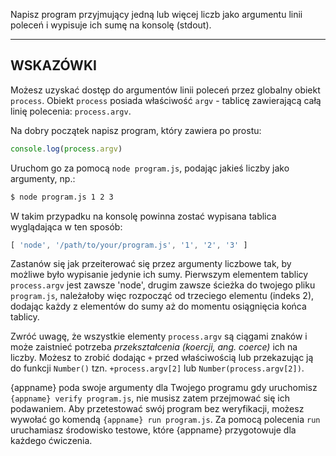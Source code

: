Napisz program przyjmujący jedną lub więcej liczb jako argumentu linii poleceń i wypisuje ich sumę na konsolę (stdout).

----------------------------------------------------------------------
## WSKAZÓWKI

Możesz uzyskać dostęp do argumentów linii poleceń przez globalny obiekt `process`. Obiekt `process` posiada właściwość `argv` - tablicę zawierającą całą linię polecenia: `process.argv`.

Na dobry początek napisz program, który zawiera po prostu:

```js
console.log(process.argv)
```

Uruchom go za pomocą `node program.js`, podając jakieś liczby jako argumenty, np.:

```sh
$ node program.js 1 2 3
```

W takim przypadku na konsolę powinna zostać wypisana tablica wyglądająca w ten sposób:

```js
[ 'node', '/path/to/your/program.js', '1', '2', '3' ]
```

Zastanów się jak przeiterować się przez argumenty liczbowe tak, by możliwe było wypisanie jedynie ich sumy. Pierwszym elementem tablicy `process.argv` jest zawsze 'node', drugim zawsze ścieżka do twojego pliku `program.js`, należałoby więc rozpocząć od trzeciego elementu (indeks 2), dodając każdy z elementów do sumy aż do momentu osiągnięcia końca tablicy.

Zwróć uwagę, że wszystkie elementy `process.argv` są ciągami znaków i może zaistnieć potrzeba *przekształcenia (koercji, ang. coerce)* ich na liczby. Możesz to zrobić dodając `+` przed właściwością lub przekazując ją do funkcji `Number()` tzn. `+process.argv[2]` lub `Number(process.argv[2])`.

{appname} poda swoje argumenty dla Twojego programu gdy uruchomisz `{appname} verify program.js`, nie musisz zatem przejmować się ich podawaniem. Aby przetestować swój program bez weryfikacji, możesz wywołać go komendą `{appname} run program.js`. Za pomocą polecenia `run` uruchamiasz środowisko testowe, które {appname} przygotowuje dla każdego ćwiczenia.
